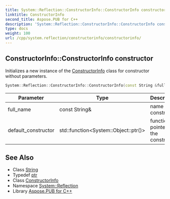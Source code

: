```yaml
---
title: System::Reflection::ConstructorInfo::ConstructorInfo constructor
linktitle: ConstructorInfo
second_title: Aspose.PUB for C++
description: 'System::Reflection::ConstructorInfo::ConstructorInfo constructor. Initializes a new instance of the ConstructorInfo class for constructor without parameters in C++.'
type: docs
weight: 100
url: /cpp/system.reflection/constructorinfo/constructorinfo/
---
```

## ConstructorInfo::ConstructorInfo constructor


Initializes a new instance of the [ConstructorInfo](../) class for constructor without parameters.

```cpp
System::Reflection::ConstructorInfo::ConstructorInfo(const String &full_name, std::function<System::Object::ptr()> default_constructor)
```


| Parameter | Type | Description |
| --- | --- | --- |
| full_name | const String\& | name of the constructor |
| default_constructor | std::function\<System::Object::ptr()> | function pointer to the constructor |

## See Also

* Class [String](../../../system/string/)
* Typedef [ptr](../../../system/object/ptr/)
* Class [ConstructorInfo](../)
* Namespace [System::Reflection](../../)
* Library [Aspose.PUB for C++](../../../)
